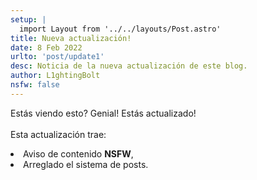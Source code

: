 ```yaml
---
setup: |
  import Layout from '../../layouts/Post.astro'
title: Nueva actualización!
date: 8 Feb 2022
urlto: 'post/update1'
desc: Noticia de la nueva actualización de este blog.
author: L1ghtingBolt
nsfw: false
---
```


Estás viendo esto? Genial! Estás actualizado!  
<br/>
Esta actualización trae:
<li>
Aviso de contenido <b>NSFW</b>,
</li>
<li>
Arreglado el sistema de posts.
</li>

